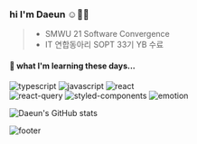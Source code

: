 ### hi I'm Daeun ☺️👋🏻
> - SMWU 21 Software Convergence
> - IT 연합동아리 SOPT 33기 YB 수료

#### 📖 what I'm learning these days... 
<img alt="typescript" src ="https://img.shields.io/badge/TYPESCRIPT-3178C6.svg?&style=for-the-badge&logo=TYPESCRIPT&logoColor=white"/> <img alt="javascript" src ="https://img.shields.io/badge/JAVASCRIPT-F7DF1E.svg?&style=for-the-badge&logo=JAVASCRIPT&logoColor=white"/>  <img alt="react" src ="https://img.shields.io/badge/REACT-61DAFB.svg?&logo=REACT&style=for-the-badge&logoColor=white"/> <br />
<img alt="react-query" src ="https://img.shields.io/badge/REACT QUERY-FF4154.svg?&logo=REACTQUERY&style=for-the-badge&logoColor=white"/> 
<img alt="styled-components" src ="https://img.shields.io/badge/STYLED COMPONENTS-DB7093.svg?&logo=STYLEDCOMPONENTS&style=for-the-badge&logoColor=white"/>
<img alt="emotion" src ="https://img.shields.io/badge/EMOTION-DB7093.svg?&logo=EMOTION&style=for-the-badge&logoColor=white"/>

![Daeun's GitHub stats](https://github-readme-stats.vercel.app/api?username=namdaeun&show_icons=true&theme=tokyonight)

![footer](https://capsule-render.vercel.app/api?type=waving&section=footer&color=gradient,100:4bc0c8&height=100)

